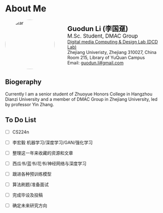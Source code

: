 # About Me
<div  id="intro" style="display: flex; flex-direction: row; flex-wrap: wrap; align-items:center; justify-content: space-between;">
  <div id="avatar">
  <img src="https://avatars3.githubusercontent.com/u/26213546" style="width:10rem;height:auto; border-radius:50%; max-width:100%" alt="avatar">
  </div>
<div id="text" style="display: right; width: 60%; white-space:nowarp">
<span style="font-size:22px"><strong>Guodun Li (李国趸)</strong></span><br>
<span style="font-size:17px">M.Sc. Student, DMAC Group</span><br>
<span><a href="http://www.dcd.zju.edu.cn/">Digital media Computing & Design Lab (DCD Lab)</a></span><br>
<span><a hred="http://www.zju.edu.cn/">Zhejiang Univeristy</a>, Zhejiang 310027, China</span><br>
<span>Room 215, Library of YuQuan Campus</span><br>
<span>Email: <a href="mailto:guodun.li#gmail.com" title="guodun.li#gmail.com">guodun.li#gmail.com</a></span><br>
</div>
</div>

## Biogeraphy
Currently I am a senior student of Zhuoyue Honors College in Hangzhou Dianzi University and a member of DMAC Group in Zhejiang University, led by professor Yin Zhang.

## To Do List
- [ ] CS224n
- [ ] 李宏毅 机器学习/深度学习/GAN/强化学习
- [ ] 整理这一年来收藏的资源和文章
- [ ] 西瓜书/蓝书/花书/神经网络与深度学习
- [ ] 跟进各种预训练模型
- [ ] 算法刷题/准备面试
- [ ] 完成毕设及投稿
- [ ] 确定未来研究方向

        
